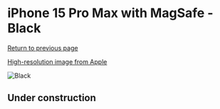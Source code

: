 # iPhone 15 Pro Max with MagSafe - Black

[Return to previous page](/iphone_15)

[High-resolution image from Apple](https://store.storeimages.cdn-apple.com/8756/as-images.apple.com/is/MT1M3?wid=4500&hei=4500&fmt=png)

<div style="width: 500px"><img src="/almost_uncompressed/MT1M3.webp" alt="Black"></div>

## Under construction
